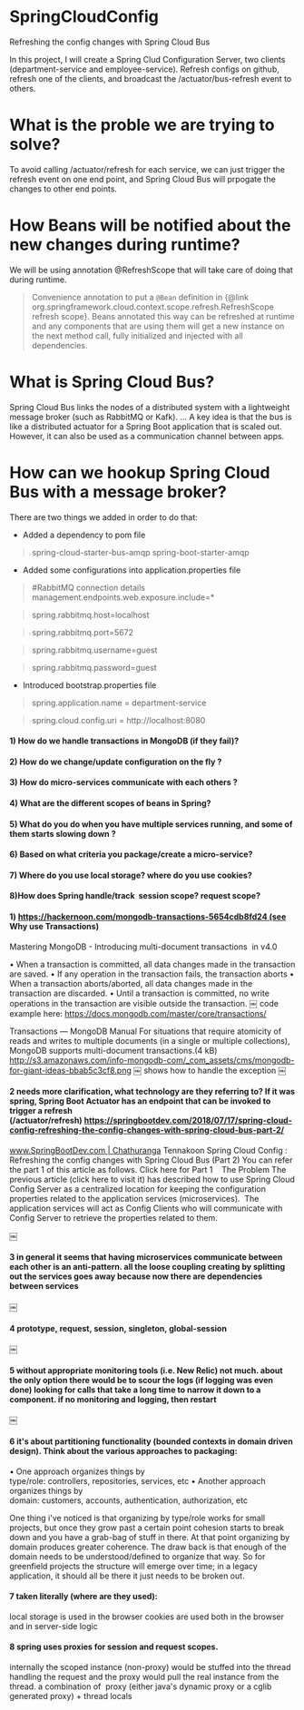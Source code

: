 # SpringCloudConfig
Refreshing the config changes with Spring Cloud Bus

In this project, I will create a Spring Clud Configuration Server, two clients (department-service and employee-service). 
Refresh configs on github, refresh one of the clients, and broadcast the /actuator/bus-refresh event to others. 

# What is the proble we are trying to solve?
To avoid calling /actuator/refresh for each service, we can just trigger the refresh event on one end point, and Spring Cloud Bus will prpogate the changes to other end points.

# How Beans will be notified about the new changes during runtime?
We will be using annotation @RefreshScope that will take care of doing that during runtime.

  >Convenience annotation to put a <code>@Bean</code> definition in
  >{@link org.springframework.cloud.context.scope.refresh.RefreshScope refresh scope}.
  >Beans annotated this way can be refreshed at runtime and any components that are using
  >them will get a new instance on the next method call, fully initialized and injected
  >with all dependencies.

# What is Spring Cloud Bus?
Spring Cloud Bus links the nodes of a distributed system with a lightweight message broker (such as RabbitMQ or Kafk). ... A key idea is that the bus is like a distributed actuator for a Spring Boot application that is scaled out. However, it can also be used as a communication channel between apps.

# How can we hookup Spring Cloud Bus with a message broker?
There are two things we added in order to do that:
  * Added a dependency to pom file
  
  > spring-cloud-starter-bus-amqp
  > spring-boot-starter-amqp
  
  * Added some configurations into application.properties file 
  
   > #RabbitMQ connection details
   > management.endpoints.web.exposure.include=*
   
   > spring.rabbitmq.host=localhost
   
   > spring.rabbitmq.port=5672
   
   > spring.rabbitmq.username=guest
   
   > spring.rabbitmq.password=guest
   

 * Introduced bootstrap.properties file
 
  > spring.application.name = department-service
  
  > spring.cloud.config.uri = http://localhost:8080
  
  
 #### 1) How do we handle transactions in MongoDB (if they fail)? 
 #### 2) How do we change/update configuration on the fly ? 
 #### 3) How do micro-services communicate with each others ? 
 #### 4) What are the different scopes of beans in Spring? 
 #### 5) What do you do when you have multiple services running, and some of them starts slowing down ?
 #### 6) Based on what criteria you package/create a micro-service? 
 #### 7) Where do you use local storage? where do you use cookies? 
 #### 8)How does Spring handle/track  session scope? request scope?


 #### 1) https://hackernoon.com/mongodb-transactions-5654cdb8fd24 (see Why use Transactions)

Mastering MongoDB - Introducing multi-document transactions  in v4.0

• When a transaction is committed, all data changes made in the transaction are saved.
• If any operation in the transaction fails, the transaction aborts
• When a transaction aborts/aborted, all data changes made in the transaction are discarded.
• Until a transaction is committed, no write operations in the transaction are visible outside the transaction.
￼
code example here: https://docs.mongodb.com/master/core/transactions/


Transactions — MongoDB Manual
For situations that require atomicity of reads and writes to multiple documents (in a single or multiple collections), MongoDB supports multi-document transactions.(4 kB)
http://s3.amazonaws.com/info-mongodb-com/_com_assets/cms/mongodb-for-giant-ideas-bbab5c3cf8.png
￼
shows how to handle the exception
￼
 #### 2 needs more clarification, what technology are they referring to? If it was spring, Spring Boot Actuator has an endpoint that can be invoked to trigger a refresh (/actuator/refresh) https://springbootdev.com/2018/07/17/spring-cloud-config-refreshing-the-config-changes-with-spring-cloud-bus-part-2/


www.SpringBootDev.com | Chathuranga Tennakoon
Spring Cloud Config : Refreshing the config changes with Spring Cloud Bus (Part 2)
You can refer the part 1 of this article as follows.
Click here for Part 1 
 
The Problem
The previous article (click here to visit it) has described how to use Spring Cloud Config Server as a centralized location for keeping the configuration properties related to the application services (microservices).  The application services will act as Config Clients who will communicate with Config Server to retrieve the properties related to them.

￼
####  3 in general it seems that having microservices communicate between each other is an anti-pattern. all the loose coupling creating by splitting out the services goes away because now there are dependencies between services
￼
#### 4 prototype, request, session, singleton, global-session
￼
#### 5 without appropriate monitoring tools (i.e. New Relic) not much. about the only option there would be to scour the logs (if logging was even done) looking for calls that take a long time to narrow it down to a component. if no monitoring and logging, then restart 
￼
####  6 it's about partitioning functionality (bounded contexts in domain driven design). Think about the various approaches to packaging:
• One approach organizes things by type/role: controllers, repositories, services, etc
• Another approach organizes things by domain: customers, accounts, authentication, authorization, etc

One thing i've noticed is that organizing by type/role works for small projects, but once they grow past a certain point cohesion starts to break down and you have a grab-bag of stuff in there.
At that point organizing by domain produces greater coherence. The draw back is that enough of the domain needs to be understood/defined to organize that way. So for greenfield projects the structure will emerge over time; in a legacy application, it should all be there it just needs to be broken out.

####  7 taken literally (where are they used):
 local storage is used in the browser
  cookies are used both in the browser and in server-side logic

####  8 spring uses proxies for session and request scopes. 
internally the scoped instance (non-proxy) would be stuffed into the thread handling the request and the proxy would pull the real instance from the thread. a combination of  proxy (either java's dynamic proxy or a cglib generated proxy) + thread locals



